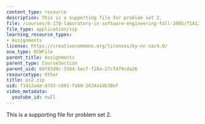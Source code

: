 ```yaml
---
content_type: resource
description: This is a supporting file for problem set 2.
file: /courses/6-170-laboratory-in-software-engineering-fall-2005/f1412a4ed7d3c601fab92634a1db38ef_ps2.zip
file_type: application/zip
learning_resource_types:
- Assignments
license: https://creativecommons.org/licenses/by-nc-sa/4.0/
ocw_type: OCWFile
parent_title: Assignments
parent_type: CourseSection
parent_uid: 69f83d0c-3164-5ec7-f28a-27cf479cda26
resourcetype: Other
title: ps2.zip
uid: f1412a4e-d7d3-c601-fab9-2634a1db38ef
video_metadata:
  youtube_id: null
---
```

This is a supporting file for problem set 2.